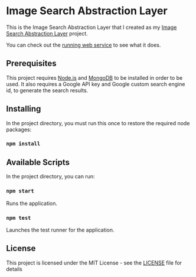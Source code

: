 # Image Search Abstraction Layer

This is the Image Search Abstraction Layer that I created as my [Image Search Abstraction Layer](https://cloudy-marquis-igevimu3s3.glitch.me) project.

You can check out the [running web service](https://cloudy-marquis-igevimu3s3.glitch.me) to see what it does.

## Prerequisites

This project requires [Node.js](https://nodejs.org/en/) and [MongoDB](https://www.mongodb.com/) to be installed in order to be used.  It also requires a Google API key and Google custom search engine id, to generate the search results.

## Installing

In the project directory, you must run this once to restore the required node packages:

### `npm install`

## Available Scripts

In the project directory, you can run:

### `npm start`

Runs the application.

### `npm test`

Launches the test runner for the application.

## License

This project is licensed under the MIT License - see the [LICENSE](LICENSE) file for details
